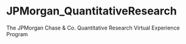 # JPMorgan_QuantitativeResearch
The JPMorgan Chase & Co. Quantitative Research Virtual Experience Program
